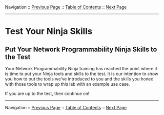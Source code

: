 Navigation :: [Previous Page](LTRPRG-1100-03c3-GuestShell-Ex2.md) :: [Table of Contents](LTRPRG-1100-00-Intro.md#table-of-contents) :: [Next Page](LTRPRG-1100-04a1-NetAssist.md)

---

# Test Your Ninja Skills

## Put Your Network Programmability Ninja Skills to the Test

Your Network Programmability Ninja training has reached the point where it is time to put your Ninja tools and skills to
the test.  It is our intention to show you how to put the tools we've introduced to you and the skills you honed with
those tools to wrap up this lab with an example use case.

If you are up to the test, then continue on!

---

Navigation :: [Previous Page](LTRPRG-1100-03c3-GuestShell-Ex2.md) :: [Table of Contents](LTRPRG-1100-00-Intro.md#table-of-contents) :: [Next Page](LTRPRG-1100-04a1-NetAssist.md)
